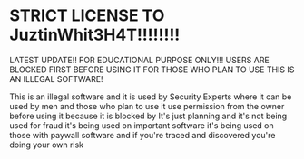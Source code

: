 # STRICT LICENSE TO JuztinWhit3H4T!!!!!!!!
LATEST UPDATE!! FOR EDUCATIONAL PURPOSE ONLY!!!
USERS ARE BLOCKED FIRST BEFORE USING IT FOR THOSE WHO PLAN TO USE THIS IS AN ILLEGAL SOFTWARE!

This is an illegal software and it is used by Security Experts where it can be used by men and those who plan to use it use permission from the owner before using it because it is blocked by It's just planning and it's not being used for fraud it's being used on important software it's being used on those with paywall software and if you're traced and discovered you're doing your own risk
